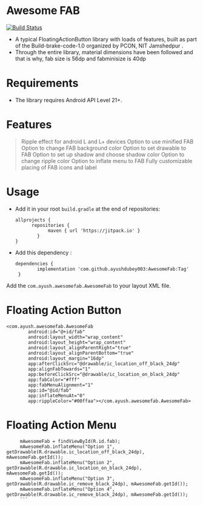 # Awesome FAB

[![Build Status](https://travis-ci.org/joemccann/dillinger.svg?branch=master)](https://travis-ci.org/joemccann/dillinger)

- A typical FloatingActionButton library with loads of features, built as part of the Build-brake-code-1.0 organized by PCON, NIT Jamshedpur .
- Through the entire library, material dimensions have been followed and that is why, fab size is 56dp and fabminisize is 40dp 

# Requirements

  - The library requires Android API Level 21+.

# Features

> Ripple effect for android L and L+ devices
> Option to use minified FAB
> Option to change FAB background color
> Option to set drawable to FAB
> Option to set up shadow and choose shadow color
> Option to change ripple color
> Option to inflate menu to FAB
> Fully customizable placing of FAB icons and label

# Usage

- Add it in your root `build.gradle` at the end of repositories:
    ```
   allprojects {
          repositories {
    			maven { url 'https://jitpack.io' }
    		}
    }
  ```
- Add this dependency :
   ```
   dependencies {
	       implementation 'com.github.ayushdubey003:AwesomeFab:Tag'
	}
	```

Add the `com.ayush.awesomefab.AwesomeFab` to your layout XML file.


# Floating Action Button
```
<com.ayush.awesomefab.AwesomeFab
        android:id="@+id/fab"
        android:layout_width="wrap_content"
        android:layout_height="wrap_content"
        android:layout_alignParentRight="true"
        android:layout_alignParentBottom="true"
        android:layout_margin="16dp"
        app:afterClickSrc="@drawable/ic_location_off_black_24dp"
        app:alignFabTowards="1"
        app:beforeClickSrc="@drawable/ic_location_on_black_24dp"
        app:fabColor="#fff"
        app:fabMenuAlignment="1"
        app:id="@id/fab"
        app:inflateMenuAt="0"
        app:rippleColor="#00ffaa"></com.ayush.awesomefab.AwesomeFab>
   ```     
   
   # Floating Action Menu
   ```
        mAwesomeFab = findViewById(R.id.fab);
        mAwesomeFab.inflateMenu("Option 1", getDrawable(R.drawable.ic_location_off_black_24dp), mAwesomeFab.getId());
        mAwesomeFab.inflateMenu("Option 2", getDrawable(R.drawable.ic_location_on_black_24dp), mAwesomeFab.getId());
        mAwesomeFab.inflateMenu("Option 3", getDrawable(R.drawable.ic_remove_black_24dp), mAwesomeFab.getId());
        mAwesomeFab.inflateMenu("Option 4", getDrawable(R.drawable.ic_remove_black_24dp), mAwesomeFab.getId());
        ```
        
